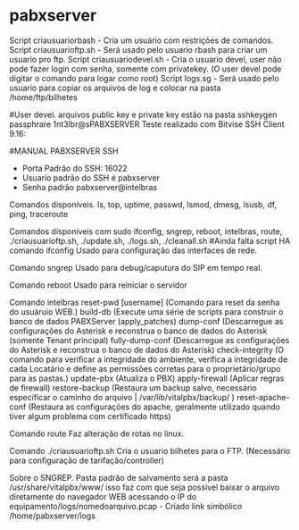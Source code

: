 # pabxserver
Script criausuariorbash - Cria um usuário com restrições de comandos.
Script criausuarioftp.sh - Será usado pelo usuario rbash para criar um usuario pro ftp.
Script criausuariodevel.sh - Cria o usuario devel, user não pode fazer login com senha, somente com privatekey. (O user devel pode digitar o comando para logar como root)
Script logs.sg - Será usado pelo usuario para copiar os arquivos de log e colocar na pasta /home/ftp/bilhetes

#User devel.
arquivos public key e private key estão na pasta sshkeygen
passphrare 1nt3lbr@sPABXSERVER
Teste realizado com Bitvise SSH Client 9.16:


#MANUAL PABXSERVER SSH 
- Porta Padrão do SSH: 16022
- Usuario padrão do SSH é pabxserver
- Senha padrão pabxserver@intelbras

Comandos disponíveis.
ls, top, uptime, passwd, lsmod, dmesg, lsusb, df, ping, traceroute

Comandos disponíveis com sudo
ifconfig, sngrep, reboot, intelbras, route, ./criausuarioftp.sh, ./update.sh, ./logs.sh, ./cleanall.sh
#Ainda falta script HA
comando ifconfig
        Usado para configuração das interfaces de rede.

Comando sngrep
        Usado para debug/caputura do SIP em tempo real.

Comando reboot
        Usado para reiniciar o servidor

Comando intelbras
        reset-pwd [username]    (Comando para reset da senha do usuáruio WEB.)
        build-db                (Execute uma série de scripts para construir o banco de dados PABXServer (apply_patches)
        dump-conf               (Descarregue as configurações do Asterisk e reconstrua o banco de dados do Asterisk (somente Tenant principal)
        fully-dump-conf         (Descarregue as configurações do Asterisk e reconstrua o banco de dados do Asterisk)
        check-integrity         (O comando para verificar a integridade do ambiente, verifica a integridade de cada Locatário e define as permissões corretas para o proprietário/grupo para as pastas.)
        update-pbx              (Atualiza o PBX)
        apply-firewall          (Aplicar regras de firewall)
        restore-backup          (Restaura um backup salvo, necessário especificar o caminho do arquivo | /var/lib/vitalpbx/backup/ )
        reset-apache-conf       (Restaura as configurações do apache, geralmente utilizado quando tiver algum problema com certificado https)

Comando route
        Faz alteração de rotas no linux.

Comando ./criausuarioftp.sh
        Cria o usuario bilhetes para o FTP. (Necessário para configuração de tarifação/controller)


Sobre o SNGREP. Pasta padrão de salvamento será a pasta /usr/share/vitalpbx/www/ isso faz com que seja possível baixar o arquivo diretamente do navegador WEB acessando o IP do equipamento/logs/nomedoarquivo.pcap - Criado link simbólico /home/pabxserver/logs
